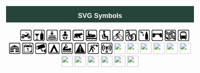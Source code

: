 <h1 style="background-color:#27443A;border-style:solid;border-width:1px;color:white;padding:5px;text-align:center;">
    <span style="font-family:Arial;font-size:18px;">SVG Symbols</span>
</h1>
<p style="text-align:center;">
    <span style="font-family:Arial;font-size:18px;">&nbsp; &nbsp;&nbsp; 
<img src="https://raw.githubusercontent.com/trentschlar/SVGs/refs/heads/main/ATVYes.svg" alt="ATV" title="ATV" width="30" height="30"> 
<img src="https://raw.githubusercontent.com/trentschlar/SVGs/refs/heads/main/Alcohol.svg" alt="Alcohol" title="Alcohol" width="30" height="30"> 
<img src="https://raw.githubusercontent.com/trentschlar/SVGs/refs/heads/main/Ampitheater.svg" alt="Ampitheater" title="Ampitheater" width="30" height="30"> 
<img src="https://raw.githubusercontent.com/trentschlar/SVGs/refs/heads/main/BabyYes.svg" alt="Baby" title="Baby"  width="30" height="30"> 
<img src="https://raw.githubusercontent.com/trentschlar/SVGs/refs/heads/main/Bear.svg" alt="Bear" title="Bear"  width="30" height="30"> 
<img src="https://raw.githubusercontent.com/trentschlar/SVGs/refs/heads/main/BellyBoatingYes.svg" alt="Belly Boating" title="Belly Boating"  width="30" height="30"> 
<img src="https://raw.githubusercontent.com/trentschlar/SVGs/refs/heads/main/Bench.svg" alt="Bench" title="Bench"  width="30" height="30"> 
<img src="https://raw.githubusercontent.com/trentschlar/SVGs/refs/heads/main/BicycleYes.svg" alt="Bicycle" title="Bicycle"  width="30" height="30"> 
<img src="https://raw.githubusercontent.com/trentschlar/SVGs/refs/heads/main/BikeRacksYes.svg" alt="Bike Racks" title="Bike Racks"  width="30" height="30"> 
<img src="https://raw.githubusercontent.com/trentschlar/SVGs/refs/heads/main/BottleFillingYes.svg" alt="Bottle Filling" title="Bottle Filling"  width="30" height="30"> 
<img src="https://raw.githubusercontent.com/trentschlar/SVGs/refs/heads/main/Bridge.svg" alt="Bridge" title="Bridge"  width="30" height="30"> 
<img src="https://raw.githubusercontent.com/trentschlar/SVGs/refs/heads/main/Brochure.svg" alt="Brochure.svg" title="Brochure.svg"  width="30" height="30"> 
<img src="https://raw.githubusercontent.com/trentschlar/SVGs/refs/heads/main/Bus.svg" alt="Bus.svg" title="Bus.svg"  width="30" height="30"> 
<img src="https://raw.githubusercontent.com/trentschlar/SVGs/refs/heads/main/Cabin.svg" alt="Cabin.svg" title="Cabin.svg"  width="30" height="30"> 
<img src="https://raw.githubusercontent.com/trentschlar/SVGs/refs/heads/main/Calendar.svg" alt="Calendar.svg" title="Calendar.svg"  width="30" height="30"> 
<img src="https://raw.githubusercontent.com/trentschlar/SVGs/refs/heads/main/CameraYes.svg" alt="CameraYes.svg" title="CameraYes.svg"  width="30" height="30"> 
<img src="https://raw.githubusercontent.com/trentschlar/SVGs/refs/heads/main/CampingYes.svg" alt="CampingYes.svg" title="CampingYes.svg"  width="30" height="30"> 
<img src="https://raw.githubusercontent.com/trentschlar/SVGs/refs/heads/main/CanoeYes.svg" alt="CanoeYes.svg" title="CanoeYes.svg"  width="30" height="30"> 
<img src="https://raw.githubusercontent.com/trentschlar/SVGs/refs/heads/main/Caution.svg" alt="Caution.svg" title="Caution.svg"  width="30" height="30"> 
<img src="https://raw.githubusercontent.com/trentschlar/SVGs/refs/heads/main/CavingYes.svg" alt="CavingYes.svg" title="CavingYes.svg"  width="30" height="30"> 
<img src="https://raw.githubusercontent.com/trentschlar/SVGs/refs/heads/main/CellularYes.svg" alt="CellularYes.svg" title="CellularYes.svg"  width="30" height="30"> 
<img src="https://raw.githubusercontent.com/trentschlar/SVGs/refs/heads/main/" alt="" title=""  width="30" height="30"> 
<img src="https://raw.githubusercontent.com/trentschlar/SVGs/refs/heads/main/" alt="" title=""  width="30" height="30"> 
<img src="https://raw.githubusercontent.com/trentschlar/SVGs/refs/heads/main/" alt="" title=""  width="30" height="30"> 
<img src="https://raw.githubusercontent.com/trentschlar/SVGs/refs/heads/main/" alt="" title=""  width="30" height="30"> 
<img src="https://raw.githubusercontent.com/trentschlar/SVGs/refs/heads/main/" alt="" title=""  width="30" height="30"> 
<img src="https://raw.githubusercontent.com/trentschlar/SVGs/refs/heads/main/" alt="" title=""  width="30" height="30"> 
<img src="https://raw.githubusercontent.com/trentschlar/SVGs/refs/heads/main/" alt="" title=""  width="30" height="30"> 
<img src="https://raw.githubusercontent.com/trentschlar/SVGs/refs/heads/main/" alt="" title=""  width="30" height="30"> 
<img src="https://raw.githubusercontent.com/trentschlar/SVGs/refs/heads/main/" alt="" title=""  width="30" height="30"> 
<img src="https://raw.githubusercontent.com/trentschlar/SVGs/refs/heads/main/" alt="" title=""  width="30" height="30"> 
<img src="https://raw.githubusercontent.com/trentschlar/SVGs/refs/heads/main/" alt="" title=""  width="30" height="30"> 
<img src="https://raw.githubusercontent.com/trentschlar/SVGs/refs/heads/main/" alt="" title=""  width="30" height="30"> 
      
      
   
</p>
